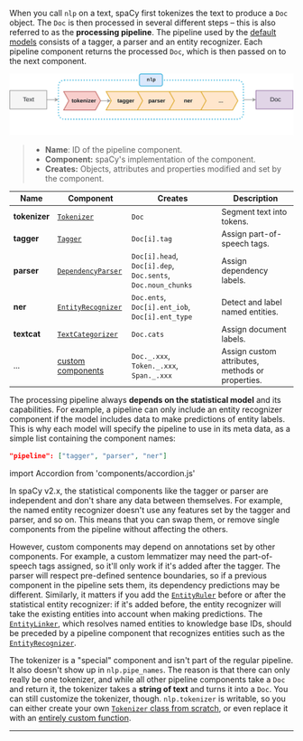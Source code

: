 When you call `nlp` on a text, spaCy first tokenizes the text to produce a `Doc`
object. The `Doc` is then processed in several different steps – this is also
referred to as the **processing pipeline**. The pipeline used by the
[default models](/models) consists of a tagger, a parser and an entity
recognizer. Each pipeline component returns the processed `Doc`, which is then
passed on to the next component.

![The processing pipeline](../../images/pipeline.svg)

> - **Name**: ID of the pipeline component.
> - **Component:** spaCy's implementation of the component.
> - **Creates:** Objects, attributes and properties modified and set by the
>   component.

| Name              | Component                                                          | Creates                                                     | Description                                      |
| ----------------- | ------------------------------------------------------------------ | ----------------------------------------------------------- | ------------------------------------------------ |
| **tokenizer**     | [`Tokenizer`](/api/tokenizer)                                      | `Doc`                                                       | Segment text into tokens.                        |
| **tagger**        | [`Tagger`](/api/tagger)                                            | `Doc[i].tag`                                                | Assign part-of-speech tags.                      |
| **parser**        | [`DependencyParser`](/api/dependencyparser)                        | `Doc[i].head`, `Doc[i].dep`, `Doc.sents`, `Doc.noun_chunks` | Assign dependency labels.                        |
| **ner**           | [`EntityRecognizer`](/api/entityrecognizer)                        | `Doc.ents`, `Doc[i].ent_iob`, `Doc[i].ent_type`             | Detect and label named entities.                 |
| **textcat**       | [`TextCategorizer`](/api/textcategorizer)                          | `Doc.cats`                                                  | Assign document labels.                          |
| ...               | [custom components](/usage/processing-pipelines#custom-components) | `Doc._.xxx`, `Token._.xxx`, `Span._.xxx`                    | Assign custom attributes, methods or properties. |

The processing pipeline always **depends on the statistical model** and its
capabilities. For example, a pipeline can only include an entity recognizer
component if the model includes data to make predictions of entity labels. This
is why each model will specify the pipeline to use in its meta data, as a simple
list containing the component names:

```json
"pipeline": ["tagger", "parser", "ner"]
```

import Accordion from 'components/accordion.js'

<Accordion title="Does the order of pipeline components matter?" id="pipeline-components-order">

In spaCy v2.x, the statistical components like the tagger or parser are
independent and don't share any data between themselves. For example, the named
entity recognizer doesn't use any features set by the tagger and parser, and so
on. This means that you can swap them, or remove single components from the
pipeline without affecting the others.

However, custom components may depend on annotations set by other components.
For example, a custom lemmatizer may need the part-of-speech tags assigned, so
it'll only work if it's added after the tagger. The parser will respect
pre-defined sentence boundaries, so if a previous component in the pipeline sets
them, its dependency predictions may be different. Similarly, it matters if you
add the [`EntityRuler`](/api/entityruler) before or after the statistical entity
recognizer: if it's added before, the entity recognizer will take the existing
entities into account when making predictions.
The [`EntityLinker`](/api/entitylinker), which resolves named entities to 
knowledge base IDs, should be preceded by 
a pipeline component that recognizes entities such as the 
[`EntityRecognizer`](/api/entityrecognizer).

</Accordion>

<Accordion title="Why is the tokenizer special?" id="pipeline-components-tokenizer">

The tokenizer is a "special" component and isn't part of the regular pipeline.
It also doesn't show up in `nlp.pipe_names`. The reason is that there can only
really be one tokenizer, and while all other pipeline components take a `Doc`
and return it, the tokenizer takes a **string of text** and turns it into a
`Doc`. You can still customize the tokenizer, though. `nlp.tokenizer` is
writable, so you can either create your own
[`Tokenizer` class from scratch](/usage/linguistic-features#native-tokenizers),
or even replace it with an
[entirely custom function](/usage/linguistic-features#custom-tokenizer).

</Accordion>

---
